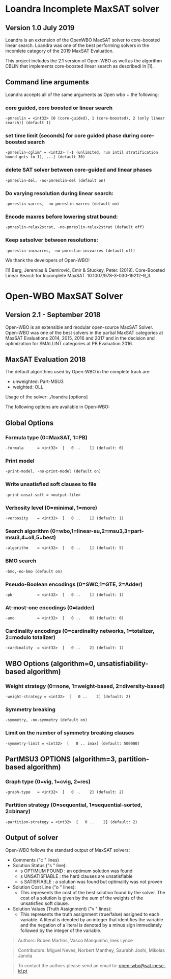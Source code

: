 # Loandra Incomplete MaxSAT solver
## Version 1.0 July 2019

Loandra is an extension of the OpenWBO MaxSAT solver to core-boosted linear search. Loandra was one of the best performing solvers in the incomlete category of the 2019 MaxSAT Evaluation. 

This project includes the 2.1 version of Open-WBO as well as the algorithm CBLIN that implements core-boosted linear search as describedi in [1].

## Command line arguments 
Loandra accepts all of the same arguments as Open wbo + the following:


### core guided, core boosted or linear search
```-pmreslin = <int32> [0 (core-guided), 1 (core-boosted), 2 (only linear search)] (default 1)``` 


### set time limit (seconds) for core guided phase during core-boosted search 
```-pmreslin-cglim" = <int32> [-1 (unlimited, run intil stratification bound gets to 1), ...] (default 30) ```
   
   
### delete SAT solver between core-guided and linear phases
```-pmreslin-del, -no-pmreslin-del (default on) ```

### Do varying resolution during linear search: 
```-pmreslin-varres, -no-pmreslin-varres (default on) ```

### Encode maxres before lowering strat bound: 
```-pmreslin-relax2strat, -no-pmreslin-relax2strat (default off) ```

###  Keep satsolver between resolutions: 
```-pmreslin-incvarres, -no-pmreslin-incvarres (default off) ```

We thank the developers of Open-WBO!

[1] Berg, Jeremias & Demirović, Emir & Stuckey, Peter. (2019). Core-Boosted Linear Search for Incomplete MaxSAT. 10.1007/978-3-030-19212-9_3. 



# Open-WBO MaxSAT Solver
## Version 2.1 - September 2018

Open-WBO is an extensible and modular open-source MaxSAT Solver.
Open-WBO was one of the best solvers in the partial MaxSAT categories at 
MaxSAT Evaluations 2014, 2015, 2016 and 2017 and in the decision and 
optimization for SMALLINT categories at PB Evaluation 2016.

## MaxSAT Evaluation 2018
The default algorithms used by Open-WBO in the complete track are: 
* unweighted: Part-MSU3
* weighted: OLL

Usage of the solver:
./loandra [options] <input-file>

The following options are available in Open-WBO:

## Global Options
### Formula type (0=MaxSAT, 1=PB)
```-formula      = <int32>  [   0 ..    1] (default: 0)```

### Print model
```-print-model, -no-print-model (default on)```

### Write unsatisfied soft clauses to file
```-print-unsat-soft = <output-file>```

### Verbosity level (0=minimal, 1=more)
```-verbosity    = <int32>  [   0 ..    1] (default: 1)```

### Search algorithm (0=wbo,1=linear-su,2=msu3,3=part-msu3,4=oll,5=best)
```-algorithm    = <int32>  [   0 ..    1] (default: 5)```

### BMO search 
```-bmo,-no-bmo (default on)```

### Pseudo-Boolean encodings (0=SWC,1=GTE, 2=Adder)
```-pb           = <int32>  [   0 ..    1] (default: 1)```

### At-most-one encodings (0=ladder)
```-amo          = <int32>  [   0 ..    0] (default: 0)```

### Cardinality encodings (0=cardinality networks, 1=totalizer, 2=modulo totalizer)
```-cardinality  = <int32>  [   0 ..    2] (default: 1)```

       
## WBO Options (algorithm=0, unsatisfiability-based algorithm)
### Weight strategy (0=none, 1=weight-based, 2=diversity-based)
```-weight-strategy = <int32>  [   0 ..    2] (default: 2)```

### Symmetry breaking
```-symmetry, -no-symmetry (default on)```

### Limit on the number of symmetry breaking clauses
```-symmetry-limit = <int32>  [   0 .. imax] (default: 500000)```

## PartMSU3 OPTIONS (algorithm=3, partition-based algorithm)
### Graph type (0=vig, 1=cvig, 2=res)
```-graph-type   = <int32>  [   0 ..    2] (default: 2)```

### Partition strategy (0=sequential, 1=sequential-sorted, 2=binary)
```-partition-strategy = <int32>  [   0 ..    2] (default: 2)```

## Output of solver
Open-WBO follows the standard output of MaxSAT solvers:
* Comments ("c " lines) 
* Solution Status ("s " line):
  * s OPTIMUM FOUND : an optimum solution was found
  * s UNSATISFIABLE : the hard clauses are unsatisfiable
  * s SATISFIABLE   : a solution was found but optimality was not proven
* Solution Cost Line ("o " lines):
  * This represents the cost of the best solution found by the solver. The cost 
  of a solution is given by the sum of the weights of the unsatisfied soft clause.
* Solution Values (Truth Assignment) ("v " lines): 
  * This represents the truth assignment (true/false) assigned to each variable. 
  A literal is denoted by an integer that identifies the variable and the negation 
  of a literal is denoted by a minus sign immediately followed by the integer of 
  the variable.

> Authors: Ruben Martins, Vasco Manquinho, Ines Lynce

> Contributors: Miguel Neves, Norbert Manthey, Saurabh Joshi, Mikolas Janota

> To contact the authors please send an email to:  open-wbo@sat.inesc-id.pt
